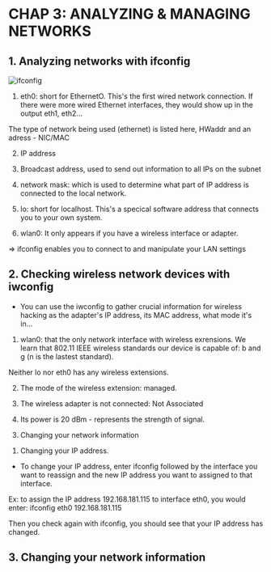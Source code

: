 # CHAP 3: ANALYZING & MANAGING NETWORKS

## 1. Analyzing networks with ifconfig

![ifconfig](../images/ifconfig.png)

1) eth0: short for EthernetO. This's the first wired network connection. If there were more wired Ethernet interfaces, they would show up in the output eth1, eth2...

The type of network being used (ethernet) is listed here, HWaddr and an adress - NIC/MAC

2) IP address

3) Broadcast address, used to send out information to all IPs on the subnet

4) network mask: which is used to determine what part of IP address is connected to the local network.

5) lo: short for localhost. This's a specical software address that connects you to your own system. 

6) wlan0: It only appears if you have a wireless interface or adapter. 

=> ifconfig enables you to connect to and manipulate your LAN settings

## 2. Checking wireless network devices with iwconfig
- You can use the iwconfig to gather crucial information for wireless hacking as the adapter's IP address, its MAC address, what mode it's in...

1) wlan0: that the only network interface with wireless exrensions. We learn that 802.11 IEEE wireless standards our device is capable of: b and g (n is the lastest standard).

Neither lo nor eth0 has any wireless extensions.

2) The mode of the wireless extension: managed.

3) The wireless adapter is not connected: Not Associated

4) Its power is 20 dBm - represents the strength of signal.

3. Changing your network information
1) Changing your IP address.

- To change your IP address, enter ifconfig followed by the interface you want to reassign and the new IP address you want to assigned to that interface.

Ex: to assign the IP address 192.168.181.115 to interface eth0, you would enter:
ifconfig eth0 192.168.181.115

Then you check again with ifconfig, you should see that your IP address has changed.

## 3. Changing your network information
